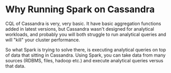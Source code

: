 # Why Running Spark on Cassandra

CQL of Cassandra is very, very basic. It have basic aggregation functions added in latest versions, but Cassandra wasn't designed for analytical workloads, and probably you will both struggle to run analytical queries and will "kill" your cluster performance.

So what Spark is trying to solve there, is executing analytical queries on top of data that sitting in Cassandra. Using Spark, you can take data from many sources \(RDBMS, files, hadoop etc.\) and execute analytical queries versus that data.





  



